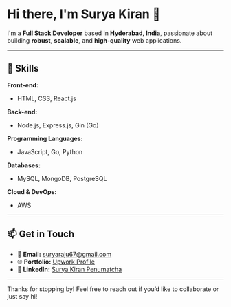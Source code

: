 # Hi there, I'm Surya Kiran 👋

I'm a **Full Stack Developer** based in **Hyderabad, India**, passionate about building **robust**, **scalable**, and **high-quality** web applications.

---

## 🚀 Skills

**Front-end:**
- HTML, CSS, React.js

**Back-end:**
- Node.js, Express.js, Gin (Go)

**Programming Languages:**
- JavaScript, Go, Python

**Databases:**
- MySQL, MongoDB, PostgreSQL

**Cloud & DevOps:**
- AWS

---

## 📫 Get in Touch

- 📧 **Email:** [suryaraju67@gmail.com](mailto:suryaraju67@gmail.com)
- 🌐 **Portfolio:** [Upwork Profile](https://www.upwork.com/freelancers/~01941f9d9193ed127f/)
- 🔗 **LinkedIn:** [Surya Kiran Penumatcha](https://www.linkedin.com/in/surya-kiran-penumatcha-472274141/)

---

Thanks for stopping by! Feel free to reach out if you’d like to collaborate or just say hi!
